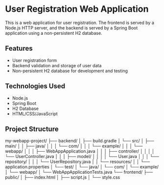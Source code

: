 # User Registration Web Application

This is a web application for user registration. The frontend is served by a Node.js HTTP server, and the backend is served by a Spring Boot application using a non-persistent H2 database.

## Features

- User registration form
- Backend validation and storage of user data
- Non-persistent H2 database for development and testing

## Technologies Used

- Node.js
- Spring Boot
- H2 Database
- HTML/CSS/JavaScript

## Project Structure

my-webapp-project/
├── backend/
│   ├── build.gradle
│   └── src/
│       ├── main/
│       │   ├── java/
│       │   │   └── com/
│       │   │       └── example/
│       │   │           └── webapp/
│       │   │               ├── WebAppApplication.java
│       │   │               ├── controller/
│       │   │               │   └── UserController.java
│       │   │               ├── model/
│       │   │               │   └── User.java
│       │   │               └── repository/
│       │   │                   └── UserRepository.java
│       │   └── resources/
│       │       └── application.properties
│       └── test/
│           └── java/
│               └── com/
│                   └── example/
│                       └── webapp/
│                           └── WebAppApplicationTests.java
└── frontend/
    ├── public/
    │   ├── index.html
    │   ├── script.js
    │   └── style.css
